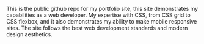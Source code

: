 This is the public github repo for my portfolio site, this site demonstrates my capabilities as a web developer. My expertise with CSS, from CSS grid to CSS flexbox, and it also demonstrates my ability to make mobile responsive sites. The site follows the best web development standards and modern design aesthetics.
